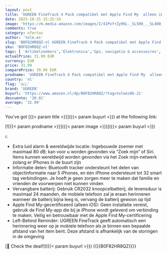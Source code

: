 ```yaml
---
layout: post
title: 'UGREEN FineTrack 4 Pack compatibel met Apple Find My  alleen iOS   Bluetooth tracker voor bagage  sleutelvinder  smart tag voor sleutels  koffers  paspoorten Finder met vervangbare batterij'
date: 2025-10-25 15:25:24
image: 'https://m.media-amazon.com/images/I/41Pof+Zy96L._SL500_._SL400_.jpg'
comments: true
category: ofertas
author: 'tole.es'
slug: 'B0F82HR8QZ-nl UGREEN FineTrack 4 Pack compatibel met Apple Find My...'
sku: 'B0F82HR8QZ-nl'
tags: [ 'Artikelzoekers','Elektronica','Gps, navigatie & accessoires','ugreen','🇳🇱', ]
actualPrice: 31.99 EUR
currency: EUR
price: 31.99
comparePrice: 39.99 EUR
prodname: 'UGREEN FineTrack 4 Pack compatibel met Apple Find My  alleen iOS   Bluetooth tracker voor bagage  sleutelvinder  smart tag voor sleutels  koffers  paspoorten Finder met vervangbare batterij'
country: 'nl'
flag: '🇳🇱'
brand: 'UGREEN'
buyurl: 'https://www.amazon.nl/dp/B0F82HR8QZ/?tag=tolees0b-21'
descuento: '20.01'
average: '31.99'
---
```


You've got [{{< param title >}}]({{< param buyurl >}}) at the following link:

[![{{< param prodname >}}]({{< param image >}})]({{< param buyurl >}})

ℹ️:

- Extra luid alarm & wereldwijde locatie: Ingebouwde zoemer met maximaal 80 dB; kan voor u worden gevonden via “Zoek mijn” of Siri. Items kunnen wereldwijd worden gevonden via het Zoek mijn-netwerk zolang er iPhones in de buurt zijn
- Informatie delen: Bluetooth tracker ondersteunt het delen van objectinformatie naar 5 iPhones, en één iPhone ondersteunt tot 32 smart tag verbindingen. Je hoeft je geen zorgen meer te maken dat familie en vrienden de voorwerpen niet kunnen vinden
- Vervangbare batterij: Gebruik CR2032 knoopcelbatterij, de levensduur is maximaal 24 maanden, de mobiele telefoon zal je eraan herinneren wanneer de batterij bijna leeg is, vervang de batterij gewoon op tijd
- Apple Find My-gecertificeerd (alleen iOS): Geen installatie vereist, gebruik de Find My-app die bij je iPhone wordt geleverd om verbinding te maken. Veilig en betrouwbaar met de Apple Find My-certificering
- Left-Behind Reminder: UGREEN FineTrack geeft automatisch een herinnering weer op je mobiele telefoon als je binnen een bepaalde afstand van het item bent. Deze afstand is afhankelijk van de storingen in de omgeving

[🛒 Check the deal!!]({{< param buyurl >}})
{{<world>}}B0F82HR8QZ{{</world>}}
